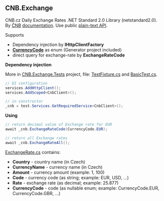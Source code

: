 ## CNB.Exchange

CNB.cz Daily Exchange Rates .NET Standard 2.0 Library (netstandard2.0). By [ČNB](https://www.cnb.cz) [documentation](https://www.cnb.cz/cs/faq/kurzy_devizoveho_trhu.html). Use public [plain-text API](https://www.cnb.cz/cs/financni_trhy/devizovy_trh/kurzy_devizoveho_trhu/denni_kurz.txt).

Supports
- Dependency injection by **IHttpClientFactory**
- **[CurrencyCode](/src/CNB.Exchange/CurrencyCode.cs)** as enum (Generator project included)
- direct query for exchange-rate by **ExchangeRateCode** 

**Dependency injection**

More in [CNB.Exchange.Tests](/src/CNB.Exchange.Tests) project, file: [TestFixture.cs](/src/CNB.Exchange.Tests/TestFixture.cs) and [BasicTest.cs](/src/CNB.Exchange.Tests/BasicTest.cs).
```c#
// DI configuration
services.AddHttpClient();
services.AddScoped<CnbClient>();

// in constructor
_cnb = test.Services.GetRequiredService<CnbClient>();
```

**Using**
```c#
// return decimal value of Exchange rate for EUR
await _cnb.ExchangeRateCode(CurrencyCode.EUR);

// return all Exchange rates
await _cnb.ExchangeRateAll();
```

[ExchangeRate.cs](/src/CNB.Exchange/ExchangeRate.cs) contains:
- **Country** - country name (in Czech)
- **CurrencyName** - currency name (in Czech)
- **Amount** - currency amount (example: 1, 100)
- **Code** - currency code (as string; example: EUR, USD, ...)
- **Rate** - exchange rate (as decimal; example: 25.877)
- **CurrencyCode** - code (as nullable enum; example: CurrencyCode.EUR, CurrencyCode.GBR, ...)
